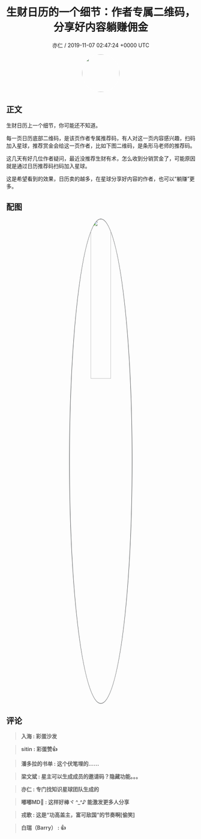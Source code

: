 <h1 align="center">生财日历的一个细节：作者专属二维码，分享好内容躺赚佣金</h1>
<p align="center">
    <a>亦仁 / 2019-11-07 02:47:24 &#43;0000 UTC</a>
</p>

<div align="center">
    <img src="https://images.zsxq.com/Fn3NQqCN8nuGF86yZPXSbEsl0mb3?e=1590940799&amp;token=kIxbL07-8jAj8w1n4s9zv64FuZZNEATmlU_Vm6zD:pfbNc8W3hS0oYG_hyXXh_rHMHuc=" width="100" height="100" style="border:1px solid;border-radius:50%; color:#ffffff"/>
</div>

## 正文

<div>
生财日历上一个细节，你可能还不知道。

每一页日历底部二维码，是该页作者专属推荐码，有人对这一页内容感兴趣，扫码加入星球，推荐赏金会给这一页作者，比如下图二维码，是条形马老师的推荐码。

这几天有好几位作者疑问，最近没推荐生财有术，怎么收到分销赏金了，可能原因就是通过日历推荐码扫码加入星球。

这是希望看到的效果，日历卖的越多，在星球分享好内容的作者，也可以“躺赚”更多。
</div>

## 配图
<div class="image" align="center">

<img src="https://images.zsxq.com/FioR0zfIQYab1Zm-sexlEpU1PQz9?imageMogr2/auto-orient/thumbnail/800x/format/jpg/blur/1x0/quality/75&amp;e=1590940799&amp;token=kIxbL07-8jAj8w1n4s9zv64FuZZNEATmlU_Vm6zD:saszaSW2FN6vf75auOdCyjl9lwg=" width="33%" height="33%" style="border:1px solid;border-radius:50%; color:#3c3f41"/>

</div>

## 评论

<div align="left">
<div>

<blockquote >
<span> <strong>入海 : 彩蛋沙发 </strong></span>
</blockquote>

<blockquote >
<span> <strong>sitin : 彩蛋赞👍 </strong></span>
</blockquote>

<blockquote >
<span> <strong>潘多拉的书单 : 这个伏笔埋的…… </strong></span>
</blockquote>

<blockquote >
<span> <strong>梁文斌 : 星主可以生成成员的邀请码？隐藏功能。。。 </strong></span>
</blockquote>

<blockquote >
<span> <strong>亦仁 : 专门找知识星球团队生成的 </strong></span>
</blockquote>

<blockquote >
<span> <strong>嘟嘟MD🔫 : 这样好棒ヾ ^_^♪ 能激发更多人分享 </strong></span>
</blockquote>

<blockquote >
<span> <strong>戎歌 : 这是“功高盖主，富可敌国”的节奏啊[偷笑] </strong></span>
</blockquote>

<blockquote >
<span> <strong>白瑞（Barry） : 👍 </strong></span>
</blockquote>

</div>
</div>
